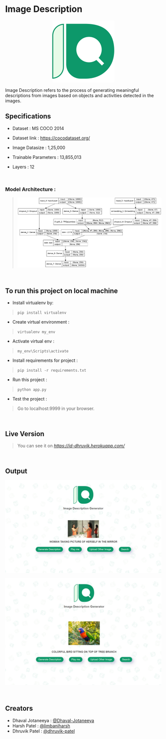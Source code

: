 

# Image Description


<div align="center">
  
  ![ID logo](docs/logo.svg)

</div>


Image Description refers to the process of generating meaningful descriptions from images based on objects and activities detected in the images.

  

## Specifications

  

- Dataset : MS COCO 2014

  

- Dataset link : https://cocodataset.org/

  

- Image Datasize : 1,25,000

  

- Trainable Parameters : 13,855,013

  

- Layers : 12

  
<br />

### Model Architecture :


  

>  ![Model](docs/model.png)

  
<br />
  

## To run this project on local machine

  

  

- Install virtualenv by:

  

>  `pip install virtualenv`

  

- Create virtual environment :

  

>  `virtualenv my_env`

  

- Activate virtual env :

  

>  `my_env\Scripts\activate`

  

- Install requirements for project :

  

>  `pip install -r requirements.txt`

  

- Run this project :

  

>  `python app.py`

- Test the project :

> Go to localhost:9999 in your browser.


<br />


## Live Version

> You can see it on *https://id-dhruvik.herokuapp.com/*


<br />


## Output

![Output 1](docs/op1.png)

![Output 2](docs/op2.png)


<br />


## Creators

 - Dhaval Jotaneeya : [@Dhaval-Jotaneeya](https://github.com/Dhaval-Jotaneeya)
 - Harsh Patel : [@limbaniharsh](https://github.com/limbaniharsh)
 - Dhruvik Patel : [@dhruvik-patel](https://github.com/dhruvik-patel)
